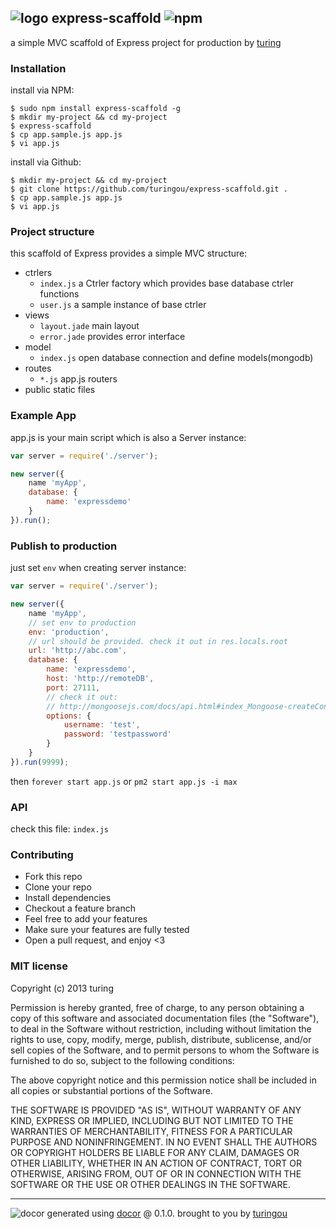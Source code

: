 ## ![logo](http://ww3.sinaimg.cn/large/61ff0de3jw1e91jmudlz8j201o01o0sj.jpg) express-scaffold ![npm](https://badge.fury.io/js/express-scaffold.png)

a simple MVC scaffold of Express project for production by [turing](https://npmjs.org/~turing) 

### Installation
install via NPM:
````
$ sudo npm install express-scaffold -g
$ mkdir my-project && cd my-project
$ express-scaffold
$ cp app.sample.js app.js
$ vi app.js
````
install via Github:
````
$ mkdir my-project && cd my-project
$ git clone https://github.com/turingou/express-scaffold.git .
$ cp app.sample.js app.js
$ vi app.js
````
### Project structure
this scaffold of Express provides a simple MVC structure:
- ctrlers
    - `index.js` a Ctrler factory which provides base database ctrler functions
    - `user.js` a sample instance of base ctrler
- views
    - `layout.jade` main layout
    - `error.jade` provides error interface
- model
    - `index.js` open database connection and define models(mongodb)
- routes
    - `*.js` app.js routers
- public static files

### Example App
app.js is your main script which is also a Server instance:
````javascript
var server = require('./server');

new server({
    name 'myApp',
    database: {
        name: 'expressdemo'
    }
}).run();
````
### Publish to production
just set `env` when creating server instance:
````javascript
var server = require('./server');

new server({
    name 'myApp',
    // set env to production
    env: 'production',
    // url should be provided. check it out in res.locals.root
    url: 'http://abc.com',
    database: {
        name: 'expressdemo',
        host: 'http://remoteDB',
        port: 27111,
        // check it out: 
        // http://mongoosejs.com/docs/api.html#index_Mongoose-createConnection
        options: {
            username: 'test',
            password: 'testpassword'
        }
    }
}).run(9999);
````
then `forever start app.js` or `pm2 start app.js -i max`

### API
check this file: `index.js`

### Contributing
- Fork this repo
- Clone your repo
- Install dependencies
- Checkout a feature branch
- Feel free to add your features
- Make sure your features are fully tested
- Open a pull request, and enjoy <3

### MIT license
Copyright (c) 2013 turing

Permission is hereby granted, free of charge, to any person obtaining a copy
of this software and associated documentation files (the "Software"), to deal
in the Software without restriction, including without limitation the rights
to use, copy, modify, merge, publish, distribute, sublicense, and/or sell
copies of the Software, and to permit persons to whom the Software is
furnished to do so, subject to the following conditions:

The above copyright notice and this permission notice shall be included in
all copies or substantial portions of the Software.

THE SOFTWARE IS PROVIDED "AS IS", WITHOUT WARRANTY OF ANY KIND, EXPRESS OR
IMPLIED, INCLUDING BUT NOT LIMITED TO THE WARRANTIES OF MERCHANTABILITY,
FITNESS FOR A PARTICULAR PURPOSE AND NONINFRINGEMENT. IN NO EVENT SHALL THE
AUTHORS OR COPYRIGHT HOLDERS BE LIABLE FOR ANY CLAIM, DAMAGES OR OTHER
LIABILITY, WHETHER IN AN ACTION OF CONTRACT, TORT OR OTHERWISE, ARISING FROM,
OUT OF OR IN CONNECTION WITH THE SOFTWARE OR THE USE OR OTHER DEALINGS IN
THE SOFTWARE.

---
![docor](https://cdn1.iconfinder.com/data/icons/windows8_icons_iconpharm/26/doctor.png)
generated using [docor](https://github.com/turingou/docor.git) @ 0.1.0. brought to you by [turingou](https://github.com/turingou)